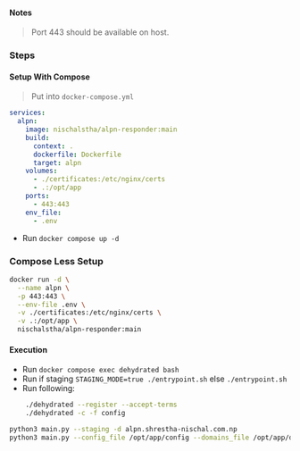 #### Notes

> Port 443 should be available on host.

### Steps

#### Setup With Compose

> Put into `docker-compose.yml`

```yml
services:
  alpn:
    image: nischalstha/alpn-responder:main
    build:
      context: .
      dockerfile: Dockerfile
      target: alpn
    volumes:
      - ./certificates:/etc/nginx/certs
      - .:/opt/app
    ports:
      - 443:443
    env_file:
      - .env

```

- Run `docker compose up -d`

### Compose Less Setup

```sh
docker run -d \
  --name alpn \
  -p 443:443 \
  --env-file .env \
  -v ./certificates:/etc/nginx/certs \
  -v .:/opt/app \
  nischalstha/alpn-responder:main
```

#### Execution

- Run `docker compose exec dehydrated bash`
- Run if staging `STAGING_MODE=true ./entrypoint.sh` else `./entrypoint.sh`
- Run following:

```sh
    ./dehydrated --register --accept-terms
    ./dehydrated -c -f config
```

```sh
python3 main.py --staging -d alpn.shrestha-nischal.com.np
python3 main.py --config_file /opt/app/config --domains_file /opt/app/domains.txt
```
